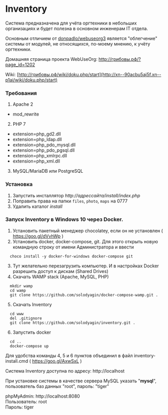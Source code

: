 # Inventory

Система предназначена для учёта оргтехники в небольших организациях и будет полезна в основном инженерам IT отдела.

Основным отличием от [donpadlo/webuseorg3](https://github.com/donpadlo/webuseorg3) является "облегчение" системы  от модулей, не относящихся, по-моему мнению, к учёту оргтехники.

Домашняя страница проекта WebUseOrg: <a href="http://xn--90acbu5aj5f.xn--p1ai/?page_id=1202" target="_blank">http://грибовы.рф/?page_id=1202</a>

Wiki: [http://грибовы.рф/wiki/doku.php/start](http://xn--90acbu5aj5f.xn--p1ai/wiki/doku.php/start)

### Требования
1. Apache 2
  - mod_rewrite
2. PHP 7
  - extension=php_gd2.dll
  - extension=php_ldap.dll
  - extension=php_pdo_mysql.dll
  - extension=php_pdo_pgsql.dll
  - extension=php_xmlrpc.dll
  - extension=php_xml.dll
3. MySQL/MariaDB или PostgreSQL

### Установка

1. Запустить инсталлятор _http://адрессайта/install/index.php_
2. Поправить права на папки `files`, `photo`, `maps` на 0777
3. Удалить каталог _install_

### Запуск Inventory в Windows 10 через Docker.
1. Установить пакетный менеджер chocolatey, если он не установлен ( https://goo.gl/dVvhWp )
2. Установить docker, docker-compose, git. Для этого открыть новую командную строку от имени Администратора и ввести
```
  choco install -y docker-for-windows docker-compose git
```
3. Тут желательно перезагрузить компьютер. И в настройках Docker разрешить доступ к дискам (Shared Drives)
4. Скачать WAMP stack (Apache, MySQL, PHP)
```
  mkdir wamp
  cd wamp
  git clone https://github.com/solodyagin/docker-compose-wamp.git .
```
5. Скачать Inventory
```
  cd www
  del .gitignore
  git clone https://github.com/solodyagin/inventory.git .
```
6. Запустить docker
```
  cd ..
  docker-compose up
```
Для удобства команды 4, 5 и 6 пунктов объединил в файл inventory-install.cmd ( https://goo.gl/AxwSxL )

Система Inventory доступна по адресу: http://localhost

При установке системы в качестве сервера MySQL указать "**mysql**", пользователь баз данных "root", пароль: "tiger"

phpMyAdmin: http://localhost:8080 \
Пользователь: root \
Пароль: tiger
